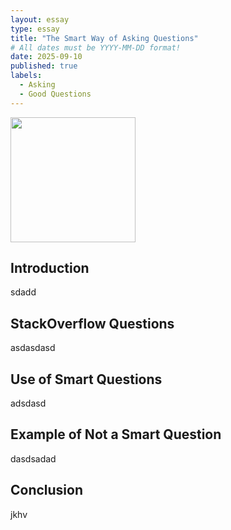 ```yaml
---
layout: essay
type: essay
title: "The Smart Way of Asking Questions"
# All dates must be YYYY-MM-DD format!
date: 2025-09-10
published: true
labels:
  - Asking
  - Good Questions
---
```


<img width="200px" class="rounded float-start pe-4" src="../img/vsgcoder.png">

## Introduction

sdadd

## StackOverflow Questions

asdasdasd

## Use of Smart Questions

adsdasd

## Example of Not a Smart Question

dasdsadad

## Conclusion 

jkhv


